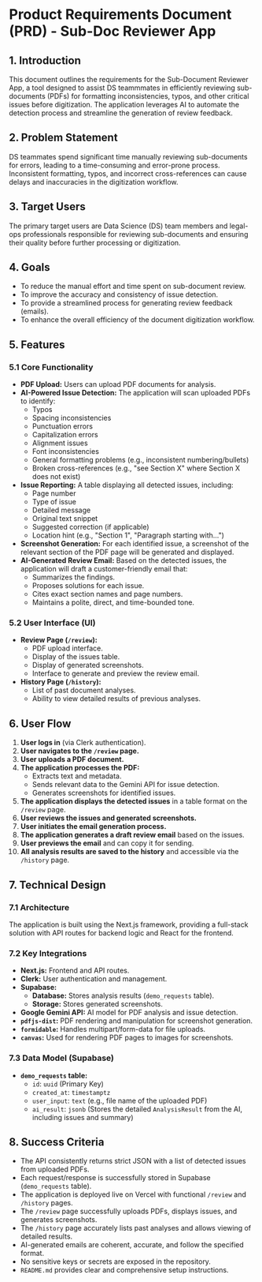 # Product Requirements Document (PRD) - Sub-Doc Reviewer App

## 1. Introduction

This document outlines the requirements for the Sub-Document Reviewer App, a tool designed to assist DS teammmates in efficiently reviewing sub-documents (PDFs) for formatting inconsistencies, typos, and other critical issues before digitization. The application leverages AI to automate the detection process and streamline the generation of review feedback.

## 2. Problem Statement

DS teammates spend significant time manually reviewing sub-documents for errors, leading to a time-consuming and error-prone process. Inconsistent formatting, typos, and incorrect cross-references can cause delays and inaccuracies in the digitization workflow.

## 3. Target Users

The primary target users are Data Science (DS) team members and legal-ops professionals responsible for reviewing sub-documents and ensuring their quality before further processing or digitization.

## 4. Goals

*   To reduce the manual effort and time spent on sub-document review.
*   To improve the accuracy and consistency of issue detection.
*   To provide a streamlined process for generating review feedback (emails).
*   To enhance the overall efficiency of the document digitization workflow.

## 5. Features

### 5.1 Core Functionality

*   **PDF Upload:** Users can upload PDF documents for analysis.
*   **AI-Powered Issue Detection:** The application will scan uploaded PDFs to identify:
    *   Typos
    *   Spacing inconsistencies
    *   Punctuation errors
    *   Capitalization errors
    *   Alignment issues
    *   Font inconsistencies
    *   General formatting problems (e.g., inconsistent numbering/bullets)
    *   Broken cross-references (e.g., "see Section X" where Section X does not exist)
*   **Issue Reporting:** A table displaying all detected issues, including:
    *   Page number
    *   Type of issue
    *   Detailed message
    *   Original text snippet
    *   Suggested correction (if applicable)
    *   Location hint (e.g., "Section 1", "Paragraph starting with...")
*   **Screenshot Generation:** For each identified issue, a screenshot of the relevant section of the PDF page will be generated and displayed.
*   **AI-Generated Review Email:** Based on the detected issues, the application will draft a customer-friendly email that:
    *   Summarizes the findings.
    *   Proposes solutions for each issue.
    *   Cites exact section names and page numbers.
    *   Maintains a polite, direct, and time-bounded tone.

### 5.2 User Interface (UI)

*   **Review Page (`/review`):**
    *   PDF upload interface.
    *   Display of the issues table.
    *   Display of generated screenshots.
    *   Interface to generate and preview the review email.
*   **History Page (`/history`):**
    *   List of past document analyses.
    *   Ability to view detailed results of previous analyses.

## 6. User Flow

1.  **User logs in** (via Clerk authentication).
2.  **User navigates to the `/review` page.**
3.  **User uploads a PDF document.**
4.  **The application processes the PDF:**
    *   Extracts text and metadata.
    *   Sends relevant data to the Gemini API for issue detection.
    *   Generates screenshots for identified issues.
5.  **The application displays the detected issues** in a table format on the `/review` page.
6.  **User reviews the issues and generated screenshots.**
7.  **User initiates the email generation process.**
8.  **The application generates a draft review email** based on the issues.
9.  **User previews the email** and can copy it for sending.
10. **All analysis results are saved to the history** and accessible via the `/history` page.

## 7. Technical Design

### 7.1 Architecture

The application is built using the Next.js framework, providing a full-stack solution with API routes for backend logic and React for the frontend.

### 7.2 Key Integrations

*   **Next.js:** Frontend and API routes.
*   **Clerk:** User authentication and management.
*   **Supabase:**
    *   **Database:** Stores analysis results (`demo_requests` table).
    *   **Storage:** Stores generated screenshots.
*   **Google Gemini API:** AI model for PDF analysis and issue detection.
*   **`pdfjs-dist`:** PDF rendering and manipulation for screenshot generation.
*   **`formidable`:** Handles multipart/form-data for file uploads.
*   **`canvas`:** Used for rendering PDF pages to images for screenshots.

### 7.3 Data Model (Supabase)

*   **`demo_requests` table:**
    *   `id`: `uuid` (Primary Key)
    *   `created_at`: `timestamptz`
    *   `user_input`: `text` (e.g., file name of the uploaded PDF)
    *   `ai_result`: `jsonb` (Stores the detailed `AnalysisResult` from the AI, including issues and summary)

## 8. Success Criteria

*   The API consistently returns strict JSON with a list of detected issues from uploaded PDFs.
*   Each request/response is successfully stored in Supabase (`demo_requests` table).
*   The application is deployed live on Vercel with functional `/review` and `/history` pages.
*   The `/review` page successfully uploads PDFs, displays issues, and generates screenshots.
*   The `/history` page accurately lists past analyses and allows viewing of detailed results.
*   AI-generated emails are coherent, accurate, and follow the specified format.
*   No sensitive keys or secrets are exposed in the repository.
*   `README.md` provides clear and comprehensive setup instructions.

